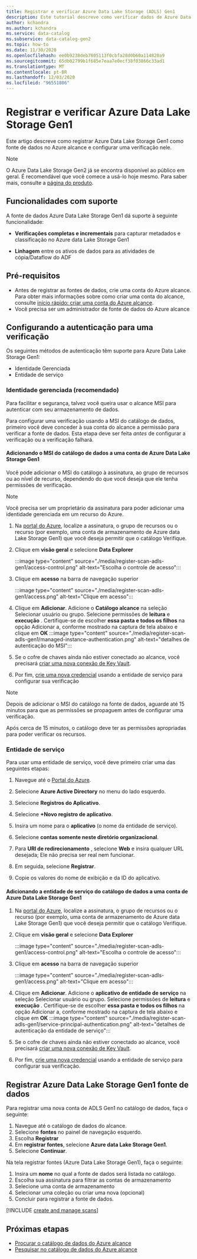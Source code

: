 ```yaml
---
title: Registrar e verificar Azure Data Lake Storage (ADLS) Gen1
description: Este tutorial descreve como verificar dados de Azure Data Lake Storage Gen1 para o Azure alcance.
author: kchandra
ms.author: kchandra
ms.service: data-catalog
ms.subservice: data-catalog-gen2
ms.topic: how-to
ms.date: 11/30/2020
ms.openlocfilehash: ee0b9238deb7805113f0cbfa28d0b60a114820a9
ms.sourcegitcommit: 65db02799b1f685e7eaa7e0ecf38f03866c33ad1
ms.translationtype: MT
ms.contentlocale: pt-BR
ms.lasthandoff: 12/03/2020
ms.locfileid: "96551806"
---
```

# <a name="register-and-scan-azure-data-lake-storage-gen1"></a>Registrar e verificar Azure Data Lake Storage Gen1

Este artigo descreve como registrar Azure Data Lake Storage Gen1 como fonte de dados no Azure alcance e configurar uma verificação nele.

> [!Note]
> O Azure Data Lake Storage Gen2 já se encontra disponível ao público em geral. É recomendável que você comece a usá-lo hoje mesmo. Para saber mais, consulte a [página do produto](https://azure.microsoft.com/services/storage/data-lake-storage/).

## <a name="supported-capabilities"></a>Funcionalidades com suporte

A fonte de dados Azure Data Lake Storage Gen1 dá suporte à seguinte funcionalidade:

- **Verificações completas e incrementais** para capturar metadados e classificação no Azure data Lake Storage Gen1

- **Linhagem** entre os ativos de dados para as atividades de cópia/Dataflow do ADF

## <a name="prerequisites"></a>Pré-requisitos

- Antes de registrar as fontes de dados, crie uma conta do Azure alcance. Para obter mais informações sobre como criar uma conta do alcance, consulte [início rápido: criar uma conta do Azure alcance](create-catalog-portal.md).
- Você precisa ser um administrador de fonte de dados do Azure alcance

## <a name="setting-up-authentication-for-a-scan"></a>Configurando a autenticação para uma verificação

Os seguintes métodos de autenticação têm suporte para Azure Data Lake Storage Gen1:

- Identidade Gerenciada
- Entidade de serviço

### <a name="managed-identity-recommended"></a>Identidade gerenciada (recomendado)

Para facilitar e segurança, talvez você queira usar o alcance MSI para autenticar com seu armazenamento de dados.

Para configurar uma verificação usando a MSI do catálogo de dados, primeiro você deve conceder à sua conta do alcance a permissão para verificar a fonte de dados. Esta etapa deve ser feita *antes* de configurar a verificação ou a verificação falhará.

#### <a name="adding-the-data-catalog-msi-to-an-azure-data-lake-storage-gen1-account"></a>Adicionando o MSI do catálogo de dados a uma conta de Azure Data Lake Storage Gen1

Você pode adicionar o MSI do catálogo à assinatura, ao grupo de recursos ou ao nível de recurso, dependendo do que você deseja que ele tenha permissões de verificação.

> [!Note]
> Você precisa ser um proprietário da assinatura para poder adicionar uma identidade gerenciada em um recurso do Azure.

1. Na [portal do Azure](https://portal.azure.com), localize a assinatura, o grupo de recursos ou o recurso (por exemplo, uma conta de armazenamento de Azure data Lake Storage Gen1) que você deseja permitir que o catálogo Verifique.

2. Clique em **visão geral** e selecione **Data Explorer**

   :::image type="content" source="./media/register-scan-adls-gen1/access-control.png" alt-text="Escolha o controle de acesso":::

3. Clique em **acesso** na barra de navegação superior

   :::image type="content" source="./media/register-scan-adls-gen1/access.png" alt-text="Clique em acesso":::

4. Clique em **Adicionar**. Adicione o **Catálogo alcance** na seleção Selecionar usuário ou grupo. Selecione permissões de **leitura** e **execução** . Certifique-se de escolher **essa pasta e todos os filhos** na opção Adicionar a, conforme mostrado na captura de tela abaixo e clique em **OK** 
    :::image type="content" source="./media/register-scan-adls-gen1/managed-instance-authentication.png" alt-text="detalhes de autenticação do MSI":::

5. Se o cofre de chaves ainda não estiver conectado ao alcance, você precisará [criar uma nova conexão de Key Vault](manage-credentials.md#create-azure-key-vaults-connections-in-your-azure-purview-account).

6. Por fim, [crie uma nova credencial](manage-credentials.md#create-a-new-credential) usando a entidade de serviço para configurar sua verificação
> [!Note]
> Depois de adicionar o MSI do catálogo na fonte de dados, aguarde até 15 minutos para que as permissões se propaguem antes de configurar uma verificação.

Após cerca de 15 minutos, o catálogo deve ter as permissões apropriadas para poder verificar os recursos.

### <a name="service-principal"></a>Entidade de serviço

Para usar uma entidade de serviço, você deve primeiro criar uma das seguintes etapas:

1. Navegue até o [Portal do Azure](https://portal.azure.com).

2. Selecione **Azure Active Directory** no menu do lado esquerdo.

3. Selecione **Registros do Aplicativo**.

4. Selecione **+Novo registro de aplicativo**.

5. Insira um nome para o **aplicativo** (o nome da entidade de serviço).

6. Selecione **contas somente neste diretório organizacional**.

7. Para **URI de redirecionamento** , selecione **Web** e insira qualquer URL desejada; Ele não precisa ser real nem funcionar.

8. Em seguida, selecione **Registrar**.

9. Copie os valores do nome de exibição e da ID do aplicativo.

#### <a name="adding-the-data-catalog-service-principal-to-an-azure-data-lake-storage-gen1-account"></a>Adicionando a entidade de serviço do catálogo de dados a uma conta de Azure Data Lake Storage Gen1
1. Na [portal do Azure](https://portal.azure.com), localize a assinatura, o grupo de recursos ou o recurso (por exemplo, uma conta de armazenamento de Azure data Lake Storage Gen1) que você deseja permitir que o catálogo Verifique.

2. Clique em **visão geral** e selecione **Data Explorer**

   :::image type="content" source="./media/register-scan-adls-gen1/access-control.png" alt-text="Escolha o controle de acesso":::

3. Clique em **acesso** na barra de navegação superior

   :::image type="content" source="./media/register-scan-adls-gen1/access.png" alt-text="Clique em acesso":::

4. Clique em **Adicionar**. Adicione o **aplicativo de entidade de serviço** na seleção Selecionar usuário ou grupo. Selecione permissões de **leitura** e **execução** . Certifique-se de escolher **essa pasta e todos os filhos** na opção Adicionar a, conforme mostrado na captura de tela abaixo e clique em **OK** 
    :::image type="content" source="./media/register-scan-adls-gen1/service-principal-authentication.png" alt-text="detalhes de autenticação da entidade de serviço":::

5. Se o cofre de chaves ainda não estiver conectado ao alcance, você precisará [criar uma nova conexão de Key Vault](manage-credentials.md#create-azure-key-vaults-connections-in-your-azure-purview-account).

6. Por fim, [crie uma nova credencial](manage-credentials.md#create-a-new-credential) usando a entidade de serviço para configurar sua verificação.

## <a name="register-azure-data-lake-storage-gen1-data-source"></a>Registrar Azure Data Lake Storage Gen1 fonte de dados

Para registrar uma nova conta de ADLS Gen1 no catálogo de dados, faça o seguinte:

1. Navegue até o catálogo de dados do alcance.
2. Selecione **fontes** no painel de navegação esquerdo.
3. Escolha **Registrar**
4. Em **registrar fontes**, selecione **Azure data Lake Storage Gen1**. 
5. Selecione **Continuar**.

Na tela registrar fontes (Azure Data Lake Storage Gen1), faça o seguinte:

1. Insira um **nome** no qual a fonte de dados será listada no catálogo.
2. Escolha sua assinatura para filtrar as contas de armazenamento
3. Selecione uma conta de armazenamento
4. Selecionar uma coleção ou criar uma nova (opcional)
5. Concluir para registrar a fonte de dados.

[!INCLUDE [create and manage scans](includes/manage-scans.md)]

## <a name="next-steps"></a>Próximas etapas

- [Procurar o catálogo de dados do Azure alcance](how-to-browse-catalog.md)
- [Pesquisar no catálogo de dados do Azure alcance](how-to-search-catalog.md)
